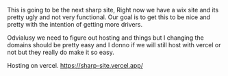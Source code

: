 This is going to be the next sharp site, Right now we have a wix site and its pretty ugly and not very functional. 
Our goal is to get this to be nice and pretty with the intention of getting more drivers. 

Odvialusy we need to figure out hosting and things but I changing the domains should be pretty easy and I donno if we will still host with vercel or not but they really do make it so easy.

Hosting on vercel.
https://sharp-site.vercel.app/

